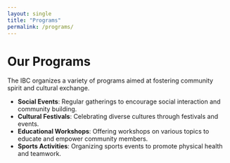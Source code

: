 ```yaml
---
layout: single
title: "Programs"
permalink: /programs/
---
```


<div class="page-header">
  <h1>Our Programs</h1>
  <p>The IBC organizes a variety of programs aimed at fostering community spirit and cultural exchange.</p>
</div>

<div class="content-section">
  <ul>
    <li><strong>Social Events</strong>: Regular gatherings to encourage social interaction and community building.</li>
    <li><strong>Cultural Festivals</strong>: Celebrating diverse cultures through festivals and events.</li>
    <li><strong>Educational Workshops</strong>: Offering workshops on various topics to educate and empower community members.</li>
    <li><strong>Sports Activities</strong>: Organizing sports events to promote physical health and teamwork.</li>
  </ul>
</div>
